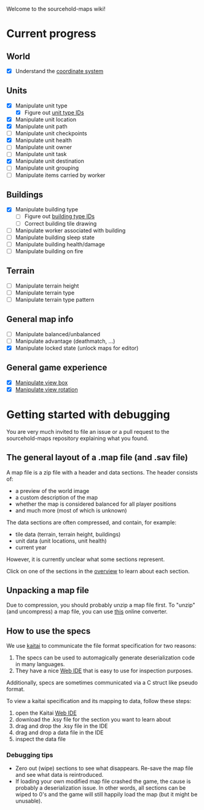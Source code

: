 Welcome to the sourcehold-maps wiki!

# Current progress

## World
 - [x] Understand the [coordinate system](https://github.com/sourcehold/sourcehold-maps/wiki/Map-coordinates)

## Units
 - [x] Manipulate unit type
   - [x] Figure out [unit type IDs](https://github.com/J-T-de/CrusaderData/blob/master/data/crusader_data.CT)
 - [X] Manipulate unit location
 - [X] Manipulate unit path
 - [ ] Manipulate unit checkpoints
 - [X] Manipulate unit health
 - [ ] Manipulate unit owner
 - [ ] Manipulate unit task
 - [X] Manipulate unit destination
 - [ ] Manipulate unit grouping
 - [ ] Manipulate items carried by worker
  
## Buildings
 - [x] Manipulate building type
   - [ ] Figure out [building type IDs](https://github.com/J-T-de/CrusaderData/blob/master/data/crusader_data.CT)
   - [ ] Correct building tile drawing
 - [ ] Manipulate worker associated with building
 - [ ] Manipulate building sleep state
 - [ ] Manipulate building health/damage
 - [ ] Manipulate building on fire
 
## Terrain
 - [ ] Manipulate terrain height
 - [ ] Manipulate terrain type
 - [ ] Manipulate terrain type pattern

## General map info
 - [ ] Manipulate balanced/unbalanced
 - [ ] Manipulate advantage (deathmatch, ...)
 - [X] Manipulate locked state (unlock maps for editor)
 
## General game experience
 - [X] [Manipulate view box](Section-1018-1019)
 - [X] [Manipulate view rotation](Section-1044)

# Getting started with debugging
You are very much invited to file an issue or a pull request to the sourcehold-maps repository explaining what you found.

## The general layout of a .map file (and .sav file)
A map file is a zip file with a header and data sections.
The header consists of:
- a preview of the world image
- a custom description of the map
- whether the map is considered balanced for all player positions
- and much more (most of which is unknown)

The data sections are often compressed, and contain, for example:
- tile data (terrain, terrain height, buildings)
- unit data (unit locations, unit health)
- current year

However, it is currently unclear what some sections represent.

Click on one of the sections in the [overview](Map-sections-overview) to learn about each section.

## Unpacking a map file
Due to compression, you should probably unzip a map file first. To "unzip" (and uncompress) a map file, you can use [this](https://sourcehold.github.io/sourcehold-maps) online converter.

## How to use the specs
We use [kaitai](https://kaitai.io) to communicate the file format specification for two reasons:
1. The specs can be used to automagically generate deserialization code in many languages.
2. They have a nice [Web IDE](https://ide.kaitai.io) that is easy to use for inspection purposes.

Additionally, specs are sometimes communicated via a C struct like pseudo format.

To view a kaitai specification and its mapping to data, follow these steps:
1. open the Kaitai [Web IDE](https://ide.kaitai.io)
2. download the .ksy file for the section you want to learn about
3. drag and drop the .ksy file in the IDE
4. drag and drop a data file in the IDE
5. inspect the data file

### Debugging tips
* Zero out (wipe) sections to see what disappears. Re-save the map file and see what data is reintroduced.
* If loading your own modified map file crashed the game, the cause is probably a deserialization issue.
In other words, all sections can be wiped to 0's and the game will still happily load the map (but it might be unusable).  